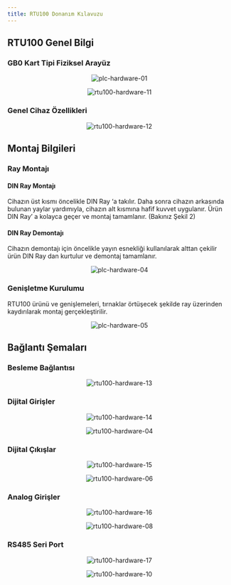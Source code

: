 ```yaml
---
title: RTU100 Donanım Kılavuzu
---
```


## RTU100 Genel Bilgi

### GB0 Kart Tipi Fiziksel Arayüz

<center>

![plc-hardware-01](/img/plc-hardware-01.png)

</center>

<center>

![rtu100-hardware-11](/img/rtu100-hardware-11.png)

</center>

### Genel Cihaz Özellikleri

<center>

![rtu100-hardware-12](/img/rtu100-hardware-12.png)

</center>

## Montaj Bilgileri

### Ray Montajı

#### DIN Ray Montajı 

Cihazın üst kısmı öncelikle DIN Ray ‘a takılır. Daha sonra cihazın arkasında bulunan yaylar yardımıyla, cihazın alt kısmına hafif kuvvet uygulanır. Ürün DIN Ray’ a kolayca geçer ve montaj tamamlanır. (Bakınız Şekil 2)

#### DIN Ray Demontajı

Cihazın demontajı için öncelikle yayın esnekliği kullanılarak alttan çekilir ürün DIN Ray dan kurtulur ve demontaj tamamlanır.

<center>

![plc-hardware-04](/img/plc-hardware-04.png)

</center>

### Genişletme Kurulumu

RTU100 ürünü ve genişlemeleri, tırnaklar örtüşecek şekilde ray üzerinden kaydırılarak montaj gerçekleştirilir.

<center>

![plc-hardware-05](/img/plc-hardware-05.png)

</center>

## Bağlantı Şemaları

### Besleme Bağlantısı

<center>

![rtu100-hardware-13](/img/rtu100-hardware-13.png)

</center>

### Dijital Girişler

<center>

![rtu100-hardware-14](/img/rtu100-hardware-14.png)

</center>

<center>

![rtu100-hardware-04](/img/rtu100-hardware-04.png)

</center>

### Dijital Çıkışlar

<center>

![rtu100-hardware-15](/img/rtu100-hardware-15.png)

</center>

<center>

![rtu100-hardware-06](/img/rtu100-hardware-06.png)

</center>

### Analog Girişler

<center>

![rtu100-hardware-16](/img/rtu100-hardware-16.png)

</center>

<center>

![rtu100-hardware-08](/img/rtu100-hardware-08.png)

</center>

### RS485 Seri Port

<center>

![rtu100-hardware-17](/img/rtu100-hardware-09.png)

</center>

<center>

![rtu100-hardware-10](/img/rtu100-hardware-10.png)

</center>
